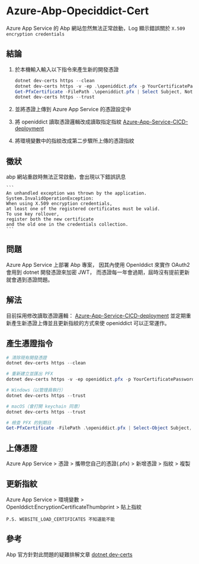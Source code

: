 # Azure-Abp-Opeciddict-Cert

Azure App Service 的 Abp 網站忽然無法正常啟動，Log 顯示錯誤關於 `X.509 encryption credentials`

## 結論
1. 於本機輸入輸入以下指令來產生新的開發憑證

    ```powershell
    dotnet dev-certs https --clean
    dotnet dev-certs https -v -ep .\openiddict.pfx -p YourCertificatePassword
    Get-PfxCertificate -FilePath .\openiddict.pfx | Select Subject, NotAfter
    dotnet dev-certs https --trust
    ```

2. 並將憑證上傳到 Azure App Service 的憑證設定中
3. 將 openiddict 讀取憑證邏輯改成讀取指定指紋 
[Azure-App-Service-CICD-deployment](ABP.IO-WEB應用程式框架-Azure-App-Service-CICD-deployment.md)
4. 將環境變數中的指紋改成第二步驟所上傳的憑證指紋

## 徵狀
abp 網站重啟時無法正常啟動，會出現以下錯誤訊息

    ```
    An unhandled exception was thrown by the application.
    System.InvalidOperationException: 
    When using X.509 encryption credentials, 
    at least one of the registered certificates must be valid.
    To use key rollover, 
    register both the new certificate 
    and the old one in the credentials collection.
    ```
## 問題

Azure App Service 上部署 Abp 專案，
因其內使用 OpenIddict 來實作 OAuth2 會用到 dotnet 開發憑證來加密 JWT，
而憑證每一年會過期，屆時沒有提前更新就會遇到憑證問題。

## 解法
目前採用修改讀取憑證邏輯：
[Azure-App-Service-CICD-deployment](ABP.IO-WEB應用程式框架-Azure-App-Service-CICD-deployment.md)
並定期重新產生新憑證上傳並且更新指紋的方式來使 openiddict 可以正常運作。

## 產生憑證指令

```powershell
# 清除現有開發憑證
dotnet dev-certs https --clean

# 重新建立並匯出 PFX
dotnet dev-certs https -v -ep openiddict.pfx -p YourCertificatePassword

# Windows（以管理員執行）
dotnet dev-certs https --trust

# macOS（會打開 keychain 同意）
dotnet dev-certs https --trust

# 檢查 PFX 的到期日
Get-PfxCertificate -FilePath .\openiddict.pfx | Select-Object Subject, NotBefore, NotAfter
```

## 上傳憑證
Azure App Service > 憑證 > 攜帶您自己的憑證(.pfx) > 新增憑證 > 指紋 > 複製

## 更新指紋
Azure App Service > 環境變數 > OpenIddict:EncryptionCertificateThumbprint > 貼上指紋

    P.S. WEBSITE_LOAD_CERTIFICATES 不知道能不能

## 參考
Abp 官方針對此問題的疑難排解文章
[dotnet dev-certs](https://abp.io/community/articles/fixing-openiddict-certificate-issues-in-iis-or-azure-0znavo8r#gsc.tab=0:~:text=and%20Azure%20environments.-,Troubleshooting,-Guide)